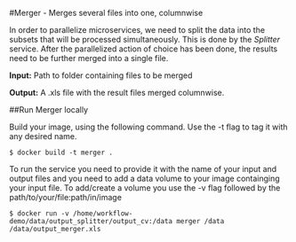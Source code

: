 #Merger - Merges several files into one, columnwise

In order to parallelize microservices, we need to split the data into the subsets that will be processed simultaneously. This is done by the *Splitter* service. After the parallelized action of choice has been done, the results need to be further merged into a single file.

**Input:** Path to folder containing files to be merged

**Output:** A .xls file with the result files merged columnwise.

##Run Merger locally

Build your image, using the following command. Use the -t flag to tag it with any desired name.

```
$ docker build -t merger .
```

To run the service you need to provide it with the name of your input and output files and you need to add a data volume to your image containging your input file. To add/create a volume you use the -v flag followed by the path/to/your/file:path/in/image

```
$ docker run -v /home/workflow-demo/data/output_splitter/output_cv:/data merger /data /data/output_merger.xls
```
